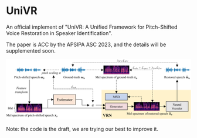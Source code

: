 # UniVR
An official implement of "UniVR: A Unified Framework for Pitch-Shifted Voice Restoration in Speaker Identification".

The paper is ACC by the APSIPA ASC 2023, and the details will be supplemented soon.

![Overviwes of UniVR](/Figs/framework.png)

Note: the code is the draft, we are trying our best to improve it.
